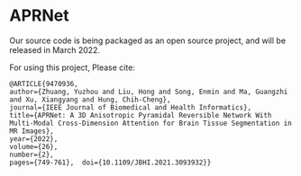 # APRNet

Our source code is being packaged as an open source project, and will be released in March 2022.



For using this project, Please cite:

```
@ARTICLE{9470936,  
author={Zhuang, Yuzhou and Liu, Hong and Song, Enmin and Ma, Guangzhi and Xu, Xiangyang and Hung, Chih-Cheng},  
journal={IEEE Journal of Biomedical and Health Informatics},   
title={APRNet: A 3D Anisotropic Pyramidal Reversible Network With Multi-Modal Cross-Dimension Attention for Brain Tissue Segmentation in MR Images},   
year={2022},
volume={26},
number={2},
pages={749-761},  doi={10.1109/JBHI.2021.3093932}}
```

